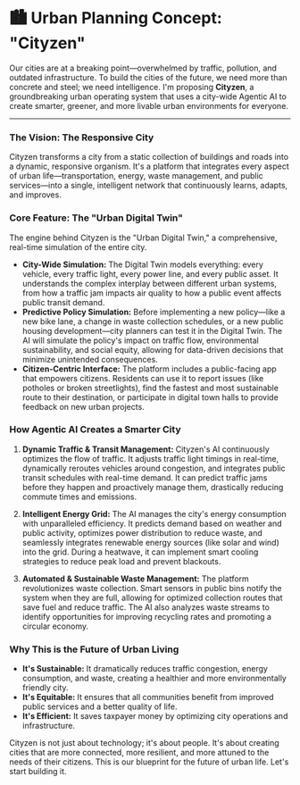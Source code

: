 # 🏙️ Urban Planning Concept: "Cityzen"

Our cities are at a breaking point—overwhelmed by traffic, pollution, and outdated infrastructure. To build the cities of the future, we need more than concrete and steel; we need intelligence. I'm proposing **Cityzen**, a groundbreaking urban operating system that uses a city-wide Agentic AI to create smarter, greener, and more livable urban environments for everyone.

---

### The Vision: The Responsive City

Cityzen transforms a city from a static collection of buildings and roads into a dynamic, responsive organism. It's a platform that integrates every aspect of urban life—transportation, energy, waste management, and public services—into a single, intelligent network that continuously learns, adapts, and improves.

### Core Feature: The "Urban Digital Twin"

The engine behind Cityzen is the "Urban Digital Twin," a comprehensive, real-time simulation of the entire city.

-   **City-Wide Simulation:** The Digital Twin models everything: every vehicle, every traffic light, every power line, and every public asset. It understands the complex interplay between different urban systems, from how a traffic jam impacts air quality to how a public event affects public transit demand.
-   **Predictive Policy Simulation:** Before implementing a new policy—like a new bike lane, a change in waste collection schedules, or a new public housing development—city planners can test it in the Digital Twin. The AI will simulate the policy's impact on traffic flow, environmental sustainability, and social equity, allowing for data-driven decisions that minimize unintended consequences.
-   **Citizen-Centric Interface:** The platform includes a public-facing app that empowers citizens. Residents can use it to report issues (like potholes or broken streetlights), find the fastest and most sustainable route to their destination, or participate in digital town halls to provide feedback on new urban projects.

### How Agentic AI Creates a Smarter City

1.  **Dynamic Traffic & Transit Management:** Cityzen's AI continuously optimizes the flow of traffic. It adjusts traffic light timings in real-time, dynamically reroutes vehicles around congestion, and integrates public transit schedules with real-time demand. It can predict traffic jams before they happen and proactively manage them, drastically reducing commute times and emissions.

2.  **Intelligent Energy Grid:** The AI manages the city's energy consumption with unparalleled efficiency. It predicts demand based on weather and public activity, optimizes power distribution to reduce waste, and seamlessly integrates renewable energy sources (like solar and wind) into the grid. During a heatwave, it can implement smart cooling strategies to reduce peak load and prevent blackouts.

3.  **Automated & Sustainable Waste Management:** The platform revolutionizes waste collection. Smart sensors in public bins notify the system when they are full, allowing for optimized collection routes that save fuel and reduce traffic. The AI also analyzes waste streams to identify opportunities for improving recycling rates and promoting a circular economy.

### Why This is the Future of Urban Living

-   **It's Sustainable:** It dramatically reduces traffic congestion, energy consumption, and waste, creating a healthier and more environmentally friendly city.
-   **It's Equitable:** It ensures that all communities benefit from improved public services and a better quality of life.
-   **It's Efficient:** It saves taxpayer money by optimizing city operations and infrastructure.

Cityzen is not just about technology; it's about people. It's about creating cities that are more connected, more resilient, and more attuned to the needs of their citizens. This is our blueprint for the future of urban life. Let's start building it. 